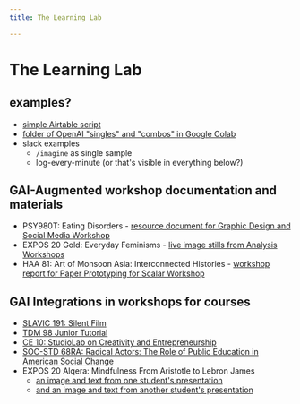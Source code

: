 ```yaml
---
title: The Learning Lab

---
```


# The Learning Lab

## examples?

- [simple Airtable script](https://airtable.com/appYxgaseaMrVGMzb/tblH3sOfTdgdd6LyK/viwOuArBfpdaT2z5H?blocks=bipScnoEiTILN9PTj)
- [folder of OpenAI "singles" and "combos" in Google Colab](https://drive.google.com/drive/folders/1MUZvtQfo27y7ffrfyEnsNgIyvreQJ2Y2)
- slack examples
    - `/imagine` as single sample
    - log-every-minute (or that's visible in everything below?)

## GAI-Augmented workshop documentation and materials
* PSY980T: Eating Disorders - [resource document for Graphic Design and Social Media Workshop](/3TYSkeXtTcOkdVwEoAra6Q)
* EXPOS 20 Gold: Everyday Feminisms - [live image stills from Analysis Workshops](https://hackmd.io/F_lYu0ffR6u5kvvKdwV4BQ)
* HAA 81: Art of Monsoon Asia: Interconnected Histories - [workshop report for Paper Prototyping for Scalar Workshop](/S5ECZW8SQ36AWQ-7mcYlVg)


## GAI Integrations in workshops for courses
* [SLAVIC 191: Silent Film](https://hackmd.io/sxsWV09vSmm5gXlJW190og?view) 
* [TDM 98 Junior Tutorial](/WO2uog7FS52eHYTDWnCrJA)
* [CE 10: StudioLab on Creativity and Entrepreneurship](/TPFpwmp7Rza-4dX-cuyDEg)
* [SOC-STD 68RA: Radical Actors: The Role of Public Education in American Social Change](/0d4yDCzXR0uyLQnWWoajTQ)  
* EXPOS 20 Alqera: Mindfulness From Aristotle to Lebron James
    * [an image and text from one student's presentation](/H5Yrd9LdQbqS-fDH1uNF9g)
    * [and an image and text from another student's presentation](/U1f9Od5zSXqPZwLa-L-Ojg)
